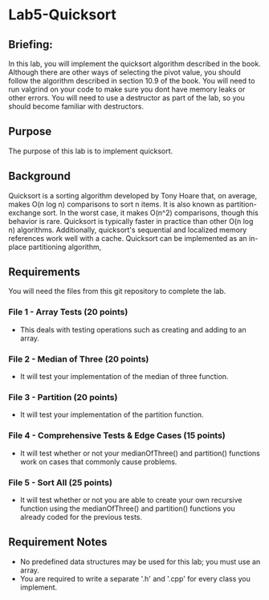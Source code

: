 # Lab5-Quicksort

## Briefing: 
In this lab, you will implement the quicksort algorithm described in the book. Although there are other ways of selecting the pivot value, you should follow the algorithm described in section 10.9 of the book.  You will need to run valgrind on your code to make sure you dont have memory leaks or other errors.  You will need to use a destructor as part of the lab, so you should become familiar with destructors.

## Purpose
The purpose of this lab is to implement quicksort.

## Background
Quicksort is a sorting algorithm developed by Tony Hoare that, on average, makes O(n log n) comparisons to sort n items. It is also known as partition-exchange sort. In the worst case, it makes O(n^2) comparisons, though this behavior is rare. Quicksort is typically faster in practice than other O(n log n) algorithms. Additionally, quicksort's sequential and localized memory references work well with a cache. Quicksort can be implemented as an in-place partitioning algorithm,

## Requirements
You will need the files from this git repository to complete the lab.

### File 1 - Array Tests (20 points)
* This deals with testing operations such as creating and adding to an array. 

### File 2 - Median of Three (20 points)
* It will test your implementation of the median of three function.

### File 3 - Partition (20 points)
* It will test your implementation of the partition function.

### File 4 - Comprehensive Tests & Edge Cases (15 points)
* It will test whether or not your medianOfThree() and partition() functions work on cases that commonly cause problems.

### File 5 - Sort All (25 points)
* It will test whether or not you are able to create your own recursive function using the medianOfThree() and partition() functions you already coded for the previous tests.

## Requirement Notes
* No predefined data structures may be used for this lab; you must use an array.
* You are required to write a separate '.h' and '.cpp' for every class you implement.

